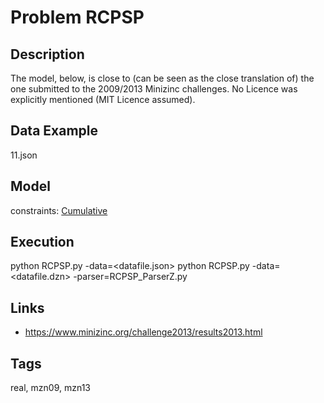 # Problem RCPSP
## Description
The model, below, is close to (can be seen as the close translation of) the one submitted to the 2009/2013 Minizinc challenges.
No Licence was explicitly mentioned (MIT Licence assumed).

## Data Example
  11.json

## Model
  constraints: [Cumulative](http://pycsp.org/documentation/constraints/Cumulative)

## Execution
  python RCPSP.py -data=<datafile.json>
  python RCPSP.py -data=<datafile.dzn> -parser=RCPSP_ParserZ.py

## Links
  - https://www.minizinc.org/challenge2013/results2013.html

## Tags
  real, mzn09, mzn13
